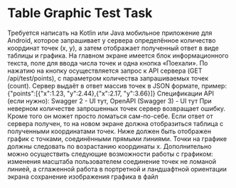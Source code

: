 # Table Graphic Test Task

Требуется написать на Kotlin или Java мобильное приложение для Android, которое запрашивает у сервера определённое количество координат точек (x, y), а затем отображает полученный ответ в виде таблицы и графика.
На главном экране имеется блок информационного текста, поле для ввода числа точек и одна кнопка «Поехали».
По нажатию на кнопку осуществляется запрос к API сервера (GET /api/test/points), с параметром количества запрашиваемых точек (count).
Сервер выдаёт в ответ массив точек в JSON формате, пример: {"points":[{"x":1.23, "y":2.44},{"x":2.17, "y":3.66}]}
Спецификации API (если нужно):
Swagger 2 - UI тут,
OpenAPI (Swagger 3) - UI тут
При неверном количестве запрошенных точек сервер возвращает ошибку. Кроме того он может просто ломаться сам-по-себе.
Если ответ от сервера получен, то на новом экране должна отобразиться таблица с полученными координатами точек. Ниже должен быть отображен график с точками, соединёнными прямыми линиями. Точки на графике должны следовать по возрастанию координаты x.
Дополнительно можно осуществить следующие возможности работы с графиком:
изменения масштаба пользователем
соединение точек не ломаной линией, а сглаженной
работа в портретной и ландшафтной ориентации экрана
сохранение изображения графика в файл
